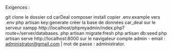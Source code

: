 Exigences :

git clone le dossier
cd carDeal
composer install
copier .env.example vers .env
php artisan key:generate
créer la base de données car_deal sur le serveur xampp http://localhost/phpmyadmin/index.php?route=/server/databases.
php artisan migrate:fresh
php artisan db:seed
php artisan serve
http://localhost:8000 sur le navigateur
compte admin - email : administrator@gmail.com | mot de passe : administrator.
